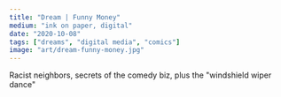 ```yaml
---
title: "Dream | Funny Money"
medium: "ink on paper, digital"
date: "2020-10-08"
tags: ["dreams", "digital media", "comics"]
image: "art/dream-funny-money.jpg"
---
```

Racist neighbors, secrets of the comedy biz, plus the "windshield wiper dance"